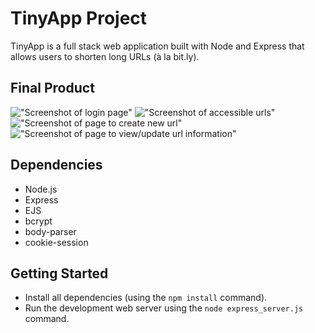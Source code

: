 # TinyApp Project

TinyApp is a full stack web application built with Node and Express that allows users to shorten long URLs (à la bit.ly).

## Final Product

!["Screenshot of login page"](https://github.com/CaitieCat/tinyAppThree/blob/master/docs/login.png?raw=true)
!["Screenshot of accessible urls"](https://github.com/CaitieCat/tinyAppThree/blob/master/docs/urls-for-user.png?raw=true)
!["Screenshot of page to create new url"](https://github.com/CaitieCat/tinyAppThree/blob/master/docs/new-url.png?raw=true)
!["Screenshot of page to view/update url information"](https://github.com/CaitieCat/tinyAppThree/blob/master/docs/view-update-url.png?raw=true)

## Dependencies

- Node.js
- Express
- EJS
- bcrypt
- body-parser
- cookie-session

## Getting Started

- Install all dependencies (using the `npm install` command).
- Run the development web server using the `node express_server.js` command.
